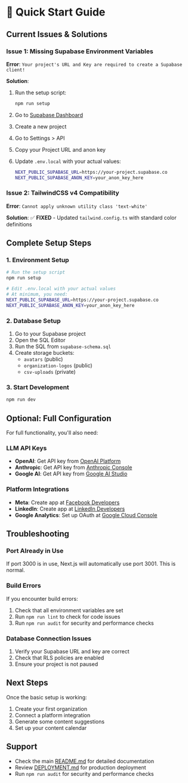 # 🚀 Quick Start Guide

## Current Issues & Solutions

### Issue 1: Missing Supabase Environment Variables
**Error**: `Your project's URL and Key are required to create a Supabase client!`

**Solution**:
1. Run the setup script:
   ```bash
   npm run setup
   ```

2. Go to [Supabase Dashboard](https://supabase.com/dashboard)
3. Create a new project
4. Go to Settings > API
5. Copy your Project URL and anon key
6. Update `.env.local` with your actual values:
   ```bash
   NEXT_PUBLIC_SUPABASE_URL=https://your-project.supabase.co
   NEXT_PUBLIC_SUPABASE_ANON_KEY=your_anon_key_here
   ```

### Issue 2: TailwindCSS v4 Compatibility
**Error**: `Cannot apply unknown utility class 'text-white'`

**Solution**: ✅ **FIXED** - Updated `tailwind.config.ts` with standard color definitions

## Complete Setup Steps

### 1. Environment Setup
```bash
# Run the setup script
npm run setup

# Edit .env.local with your actual values
# At minimum, you need:
NEXT_PUBLIC_SUPABASE_URL=https://your-project.supabase.co
NEXT_PUBLIC_SUPABASE_ANON_KEY=your_anon_key_here
```

### 2. Database Setup
1. Go to your Supabase project
2. Open the SQL Editor
3. Run the SQL from `supabase-schema.sql`
4. Create storage buckets:
   - `avatars` (public)
   - `organization-logos` (public)
   - `csv-uploads` (private)

### 3. Start Development
```bash
npm run dev
```

## Optional: Full Configuration

For full functionality, you'll also need:

### LLM API Keys
- **OpenAI**: Get API key from [OpenAI Platform](https://platform.openai.com/api-keys)
- **Anthropic**: Get API key from [Anthropic Console](https://console.anthropic.com/)
- **Google AI**: Get API key from [Google AI Studio](https://makersuite.google.com/app/apikey)

### Platform Integrations
- **Meta**: Create app at [Facebook Developers](https://developers.facebook.com)
- **LinkedIn**: Create app at [LinkedIn Developers](https://www.linkedin.com/developers)
- **Google Analytics**: Set up OAuth at [Google Cloud Console](https://console.cloud.google.com)

## Troubleshooting

### Port Already in Use
If port 3000 is in use, Next.js will automatically use port 3001. This is normal.

### Build Errors
If you encounter build errors:
1. Check that all environment variables are set
2. Run `npm run lint` to check for code issues
3. Run `npm run audit` for security and performance checks

### Database Connection Issues
1. Verify your Supabase URL and key are correct
2. Check that RLS policies are enabled
3. Ensure your project is not paused

## Next Steps

Once the basic setup is working:
1. Create your first organization
2. Connect a platform integration
3. Generate some content suggestions
4. Set up your content calendar

## Support

- Check the main [README.md](./README.md) for detailed documentation
- Review [DEPLOYMENT.md](./DEPLOYMENT.md) for production deployment
- Run `npm run audit` for security and performance checks
